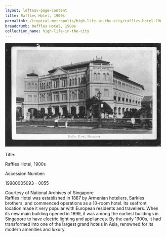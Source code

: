 ```yaml
---
layout: leftnav-page-content
title: Raffles Hotel, 1900s
permalink: /tropical-metropolis/high-life-in-the-city/raffles-hotel-1900s/
breadcrumb: Raffles Hotel, 1900s
collection_name: high-life-in-the-city
---
```


![Raffles Hotel, 1900s](/images/Sub2-1-Raffles-Hotel.jpg)
<div class="custom-caption">
<div><p>Title:</p><p>Raffles Hotel, 1900s</p></div>
<div><p>Accession Number:</p><p>19980005093 - 0055</p></div>
<div>Courtesy of National Archives of Singapore</div>
</div>
Raffles Hotel was established in 1887 by Armenian hoteliers, Sarkies brothers, and commenced operations as a 10-room hotel. Its seafront location made it very popular with European residents and travellers. When its new main building opened in 1899, it was among the earliest buildings in Singapore to have electric lighting and appliances. By the early 1900s, it had transformed into one of the largest grand hotels in Asia, renowned for its modern amenities and luxury.
